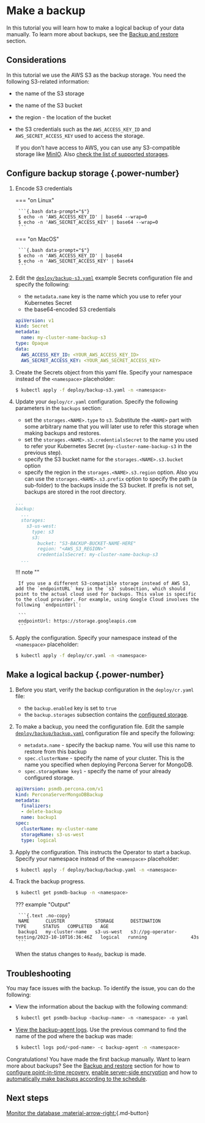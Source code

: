 # Make a backup

In this tutorial you will learn how to make a logical backup of your data manually. To learn more about backups, see the [Backup and restore](backups.md) section.

## Considerations

In this tutorial we use the AWS S3 as the backup storage. You need the following S3-related information:
   
* the name of the S3 storage
* the name of the S3 bucket
* the region - the location of the bucket
* the S3 credentials such as the `AWS_ACCESS_KEY_ID` and `AWS_SECRET_ACCESS_KEY` used to access the storage. 

  If you don’t have access to AWS, you can use any S3-compatible storage like [MinIO](https://min.io/docs/minio/linux/index.html). Also [check the list of supported storages](backups.md#backup-storage).

## Configure backup storage {.power-number}

1. Encode S3 credentials

    === "on Linux" 

        ```{.bash data-prompt="$"}
        $ echo -n 'AWS_ACCESS_KEY_ID' | base64 --wrap=0
        $ echo -n 'AWS_SECRET_ACCESS_KEY' | base64 --wrap=0
        ``` 

    === "on MacOS" 

        ```{.bash data-prompt="$"}
        $ echo -n 'AWS_ACCESS_KEY_ID' | base64 
        $ echo -n 'AWS_SECRET_ACCESS_KEY' | base64 
        ```

2. Edit the [`deploy/backup-s3.yaml`](https://github.com/percona/percona-server-mongodb-operator/blob/main/deploy/backup-s3.yaml) example Secrets configuration file and specify the following:

    * the `metadata.name` key is the name which you use to refer your Kubernetes Secret
    * the base64-encoded S3 credentials

    ```yaml title="deploy/backup-s3.yaml"
    apiVersion: v1
    kind: Secret
    metadata:
      name: my-cluster-name-backup-s3
    type: Opaque
    data:
      AWS_ACCESS_KEY_ID: <YOUR_AWS_ACCESS_KEY_ID>
      AWS_SECRET_ACCESS_KEY: <YOUR_AWS_SECRET_ACCESS_KEY>
    ```

3. Create the Secrets object from this yaml file. Specify your namespace instead of the `<namespace>` placeholder:

	```{.bash data-prompt="$"}
	$ kubectl apply -f deploy/backup-s3.yaml -n <namespace>
	```

4. Update your `deploy/cr.yaml` configuration. Specify the following parameters in the `backups` section:

    * set the `storages.<NAME>.type` to `s3`. Substitute the `<NAME>` part with some arbitrary name that you will later use to refer this storage when making backups and restores.
    * set the `storages.<NAME>.s3.credentialsSecret` to the name you used to refer your Kubernetes Secret (`my-cluster-name-backup-s3` in the previous step).
    * specify the S3 bucket name for the `storages.<NAME>.s3.bucket` option
    * specify the  region in the `storages.<NAME>.s3.region` option. Also you can use the `storages.<NAME>.s3.prefix` option to specify the path (a sub-folder) to the backups inside the S3 bucket. If prefix is not set, backups are stored in the root directory.

   	```yaml
   	...
   	backup:
   	  ...
   	  storages:
   	    s3-us-west:
   	      type: s3
   	      s3:
   	        bucket: "S3-BACKUP-BUCKET-NAME-HERE"
   	        region: "<AWS_S3_REGION>"
   	        credentialsSecret: my-cluster-name-backup-s3
   	  ...
    ```

    !!! note ""

        If you use a different S3-compatible storage instead of AWS S3, add the `endpointURL` key in the `s3` subsection, which should point to the actual cloud used for backups. This value is specific to the cloud provider. For example, using Google Cloud involves the following `endpointUrl`:

        ```
        endpointUrl: https://storage.googleapis.com
        ```
  
5. Apply the configuration. Specify your namespace instead of the `<namespace>` placeholder:

	```{.bash data-prompt="$"}
	$ kubectl apply -f deploy/cr.yaml -n <namespace>
	```
 
## Make a logical backup {.power-number}

1. Before you start, verify the backup configuration in the `deploy/cr.yaml` file:

    * the `backup.enabled` key is set to `true`
    * the `backup.storages` subsection contains the [configured storage](#configure-backup-storage).

2. To make a backup, you need the configuration file. Edit the sample [`deploy/backup/backup.yaml`](https://github.com/percona/percona-server-mongodb-operator/blob/main/deploy/backup/backup.yaml) configuration file and specify the following:

    * `metadata.name` - specify the backup name. You will use this name to restore from this backup
    * `spec.clusterName` - specify the name of your cluster. This is the name you specified when deploying Percona Server for MongoDB.
    * `spec.storageName key1` - specify the name of your already configured storage.

    ```yaml title="deploy/backup/backup.yaml"
    apiVersion: psmdb.percona.com/v1
    kind: PerconaServerMongoDBBackup
    metadata:
      finalizers:
      - delete-backup
      name: backup1
    spec:
      clusterName: my-cluster-name
      storageName: s3-us-west
      type: logical
    ```

3. Apply the configuration. This instructs the Operator to start a backup. Specify your namespace instead of the `<namespace>` placeholder:

    ```{.bash data-prompt="$"}
	$ kubectl apply -f deploy/backup/backup.yaml -n <namespace>
	```

4. Track the backup progress. 

    ```{.bash data-prompt="$"}
	$ kubectl get psmdb-backup -n <namespace>
	```

	??? example "Output"

	    ```{.text .no-copy}
	    NAME      CLUSTER           STORAGE      DESTINATION                                     TYPE      STATUS   COMPLETED   AGE
	    backup1   my-cluster-name   s3-us-west   s3://pg-operator-testing/2023-10-10T16:36:46Z   logical   running                43s
	    ```

	When the status changes to `Ready`, backup is made.

## Troubleshooting 

You may face issues with the backup. To identify the issue, you can do the following:

* View the information about the backup with the following command:

   ```{.bash data-prompt="$"}
   $ kubectl get psmdb-backup <backup-name> -n <namespace> -o yaml
   ```

* [View the backup-agent logs](debug-logs.md). Use the previous command to find the name of the pod where the backup was made:
  
  ```{.bash data-prompt="$"}
  $ kubectl logs pod/<pod-name> -c backup-agent -n <namespace>
  ```

Congratulations! You have made the first backup manually. Want to learn more about backups? See the [Backup and restore](backups.md) section for how to [configure point-in-time recovery](backups-pitr.md), [enable server-side encryption](backups-encryption.md) and how to [automatically make backups according to the schedule](backups-scheduled.md).

## Next steps

[Monitor the database :material-arrow-right:](monitoring-tutorial.md){.md-button}